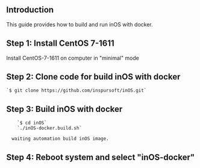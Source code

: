 ## Introduction

This guide provides how to build and run inOS with docker.


## Step 1: Install CentOS 7-1611

Install CentOS-7-1611 on computer in "minimal" mode

## Step 2: Clone code for build inOS with docker

	`$ git clone https://github.com/inspursoft/inOS.git`

## Step 3: Build inOS with docker

        `$ cd inOS`
        `./inOS-docker.build.sh`

      waiting automation build inOS image.

## Step 4: Reboot system and select "inOS-docker"
